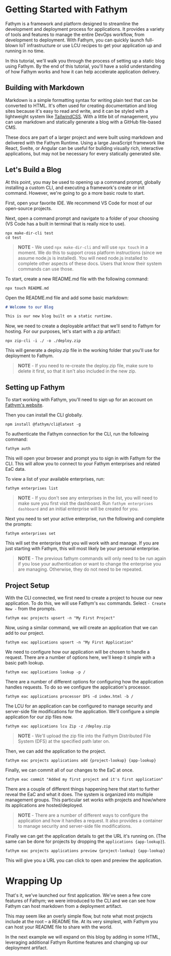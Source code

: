 # Getting Started with Fathym

Fathym is a framework and platform designed to streamline the development and deployment process for applications. It provides a variety of tools and features to manage the entire DevOps workflow, from development to deployment. With Fathym, you can quickly launch full-blown IoT infrastructure or use LCU recipes to get your application up and running in no time.

In this tutorial, we'll walk you through the process of setting up a static blog using Fathym. By the end of this tutorial, you'll have a solid understanding of how Fathym works and how it can help accelerate application delivery.

## Building with Markdown

Markdown is a simple formatting syntax for writing plain text that can be converted to HTML. It's often used for creating documentation and blog sites because it's easy to read and write, and it can be styled with a lightweight system like [TailwindCSS](https://tailwindcss.com/). With a little bit of management, you can use markdown and statically generate a blog with a GitHub file-based CMS.

These docs are part of a larger project and were built using markdown and delivered with the Fathym Runtime. Using a large JavaScript framework like React, Svelte, or Angular can be useful for building visually rich, interactive applications, but may not be necessary for every statically generated site.

## Let's Build a Blog

At this point, you may be used to opening up a command prompt, globally installing a custom CLI, and executing a framework's create or init command. However, we're going to go a more basic route to start.

First, open your favorite IDE. We recommend VS Code for most of our open-source projects.

Next, open a command prompt and navigate to a folder of your choosing (VS Code has a built in terminal that is really nice to use).

```cli
npx make-dir-cli test
cd test
```

> **NOTE** - We used `npx make-dir-cli` and will use `npx touch` in a moment. We do this to support cross platform instructions (since we assume node.js is installed). You will need node.js installed to complete other aspects of these docs. Users that know their system commands can use those.

To start, create a new README.md file with the following command:

```cli
npx touch README.md
```

Open the README.md file and add some basic markdown:

```markdown
# Welcome to our Blog

This is our new blog built on a static runtime.
```

Now, we need to create a deployable artifact that we'll send to Fathym for hosting. For our purposes, let's start with a zip artifact:

```cli
npx zip-cli -i ./ -o ./deploy.zip
```

This will generate a deploy.zip file in the working folder that you'll use for deployment to Fathym.

> **NOTE** - If you need to re-create the deploy.zip file, make sure to delete it first, so that it isn't also included in the new zip.

## Setting up Fathym

To start working with Fathym, you'll need to sign up for an account on [Fathym's website](https://www.fathym.com/dashboard).

Then you can install the CLI globally.

```cli
npm install @fathym/cli@latest -g
```

To authenticate the Fathym connection for the CLI, run the following command:

```cli
fathym auth
```

This will open your browser and prompt you to sign in with Fathym for the CLI. This will allow you to connect to your Fathym enterprises and related EaC data.

To view a list of your available enterprises, run:

```cli
fathym enterprises list
```

> **NOTE** - If you don't see any enterprises in the list, you will need to make sure you first visit the dashboard. Run `fathym enterprises dashboard` and an initial enterprise will be created for you.

Next you need to set your active enterprise, run the following and complete the prompts:

```cli
fathym enterprises set
```

This will set the enterprise that you will work with and manage. If you are just starting with Fathym, this will most likely be your personal enterprise.

> **NOTE** - The previous fathym commands will only need to be run again if you lose your authentication or want to change the enterprise you are managing. Otherwise, they do not need to be repeated.

## Project Setup

With the CLI connected, we first need to create a project to house our new application. To do this, we will use Fathym's `eac` commands. Select `- Create New -` from the prompts.

```cli
fathym eac projects upsert -n "My First Project"
```

Now, using a similar command, we will create an application that we can add to our project.

```cli
fathym eac applications upsert -n "My First Application"
```

We need to configure how our application will be chosen to handle a request. There are a number of options here, we'll keep it simple with a basic path lookup.

```cli
fathym eac applications lookup -p /
```

There are a number of different options for configuring how the application handles requests. To do so we configure the application's processor.

```cli
fathym eac applications processor DFS -d index.html -b /
```

The LCU for an application can be configured to manage security and server-side file modifications for the application. We'll configure a simple application for our zip files now.

```cli
fathym eac applications lcu Zip -z /deploy.zip
```

> **NOTE** - We'll upload the zip file into the Fathym Distributed File System (DFS) at the specified path later on.

Then, we can add the application to the project.

```cli
fathym eac projects applications add {project-lookup} {app-lookup}
```

Finally, we can commit all of our changes to the EaC at once.

```cli
fathym eac commit "Added my first project and it's first application"
```

There are a couple of different things happening here that start to further reveal the EaC and what it does. The system is organized into multiple management groups. This particular set works with projects and how/where its applications are hosted/deployed.

> **NOTE** - There are a number of different ways to configure the application and how it handles a request. It also provides a container to manage security and server-side file modifications.

Finally we can get the application details to get the URL it's running on. (The same can be done for projects by dropping the `applications {app-lookup}`).

```cli
fathym eac projects applications preview {project-lookup} {app-lookup}
```

This will give you a URL you can click to open and preview the application.

# Wrapping Up

That's it, we've launched our first application. We've seen a few core features of Fathym; we were introduced to the CLI and we can see how Fathym can host markdown from a deployment artifact.

This may seem like an overly simple flow, but note what most projects include at the root – a README file. At its very simplest, with Fathym you can host your README file to share with the world.

In the next example we will expand on this blog by adding in some HTML, leveraging additional Fathym Runtime features and changing up our deployment artifact.
